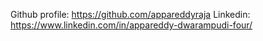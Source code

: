 Github profile: https://github.com/appareddyraja
Linkedin: https://www.linkedin.com/in/appareddy-dwarampudi-four/
